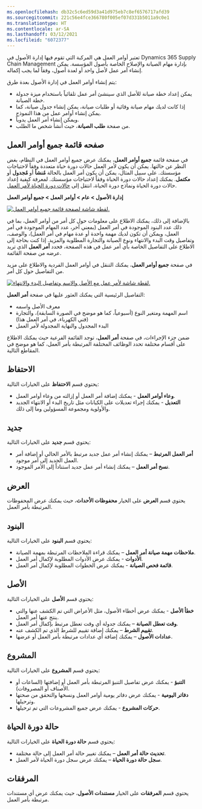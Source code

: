 ```yaml
---
ms.openlocfilehash: db32c5c6ed59d3a41d975eb7c8ef6576717afd39
ms.sourcegitcommit: 221c56e4fce366780f005ef07d331b5011a9c0e1
ms.translationtype: HT
ms.contentlocale: ar-SA
ms.lasthandoff: 03/12/2021
ms.locfileid: "6072377"
---
```

تعتبر أوامر العمل هي المركبة التي تقوم فيها إدارة الأصول في Dynamics 365 Supply Chain Management بإدارة مهام الصيانة والإصلاح الخاصة بأصول المؤسسة. يمكن إنشاء أمر عمل لأصل واحد أو لعدة أصول، وفقاً لما يجب إكماله. 

يتم إنشاء أوامر العمل في إدارة الأصول بعدة طرق:

- يمكن إعداد خطة صيانة للأصل الذي سينشئ أمر عمل تلقائياً باستخدام ميزة جدولة خطة الصيانة.
- إذا كانت لديك مهام صيانة وقائية أو طلبات صيانة، يمكن إنشاء جدول صيانة، كما يمكن إنشاء أوامر عمل من هذا النموذج.
- ويمكن إنشاء أمر العمل يدوياً.
- من صفحة **طلب الصيانة**، حيث أنشأ شخص ما الطلب.

## <a name="all-work-orders-list-page"></a>صفحه قائمة جميع أوامر العمل 
في صفحة قائمة **جميع أوامر العمل**، يمكنك عرض جميع أوامر العمل في النظام، بغض النظر عن حالتها. يمكن أن يكون لأمر العمل حالات دورة حياة متعددة وفقاً لاحتياجات مؤسستك. على سبيل المثال، يمكن أن يكون أمر العمل بالحالة **مُنشأ** أو **مُجدول** أو **مكتمل**. يمكنك إعداد حالات دورة الحياة وفقاً لاحتياجات مؤسستك. لمعرفة كيفية إعداد حالات دورة الحياة ونماذج دورة الحياة، انتقل إلى [حالات دورة الحياة لأمر العمل](https://docs.microsoft.com/dynamics365/supply-chain/asset-management/setup-for-work-orders/work-order-lifecycle-states/?azure-portal=true).

**إدارة الأصول > عام > أوامر العمل > جميع أوامر العمل**
 
[![لقطة شاشة لصفحة قائمة جميع أوامر العمل.](../media/all-work-orders-ss.png)](../media/all-work-orders-ss.png#lightbox)

بالإضافة إلى ذلك، يمكنك الاطلاع على معلومات حول كل أمر من أوامر العمل، بما في ذلك عدد البنود الموجودة في أمر العمل (بمعني آخر، عدد المهام الموجودة في أمر العمل، ويمكن أن تكون لديك مهمة واحدة أو عدة مهام في أمر العمل)، والوصف، وتفاصيل وقت البدء والانتهاء ونوع الصيانة والتجارة المطلوبة والمزيد. إذا كنت بحاجة إلى الاطلاع على التفاصيل الخاصة بأي أمر عمل في هذه الصفحة، فحدد **أمر العمل** الذي تريد عرضه من صفحة القائمة.  

في صفحة **جميع أوامر العمل**، يمكنك التنقل في أوامر العمل الفردية والاطلاع على مزيد من التفاصيل حول كل أمر.

[![لقطة شاشة لأمر عمل مع الأصل والاسم وتفاصيل البدء والانتهاء.](../media/work-orders-ssm.png)](../media/work-orders-ssm.png#lightbox)
 
التفاصيل الرئيسية التي يمكنك العثور عليها في صفحة **أمر العمل**:

- معرف الأصل واسمه
- اسم المهمة ومتغير النوع (أسبوعياً، كما هو موضح في الصورة السابقة)، والتجارة (فني الكهرباء، في أمر العمل هذا)
- البدء المجدول والنهاية المجدولة لأمر العمل

ضمن جزء الإجراءات، في صفحة **أمر العمل**، توجد القائمة الفرعية حيث يمكنك الاطلاع على أقسام مختلفة تحدد الوظائف المختلفة المرتبطة بأمر العمل، كما هو موضح في المقاطع التالية.

## <a name="maintain"></a>الاحتفاظ
يحتوي قسم **الاحتفاظ** على الخيارات التالية:

- **وعاء أوامر العمل** - يمكنك إضافة أمر العمل أو إزالته من وعاء أوامر العمل.
- **التعديل** - يمكنك إجراء تعديلات على الكيانات مثل تاريخ البدء أو الانتهاء الجديد والأولوية ومجموعة المسؤولين وما إلى ذلك.

## <a name="new"></a>جديد
يحتوي قسم **جديد** على الخيارات التالية:

- **أمر العمل المرتبط** – يمكنك إنشاء أمر عمل جديد مرتبط بالأمر الحالي أو إضافة أمر العمل الجديد إلى أمر موجود.
- **نسخ أمر العمل** – يمكنك إنشاء أمر عمل جديد استناداً إلى الأمر الموجود.

## <a name="view"></a>العرض
يحتوي قسم **العرض** على الخيار **محفوظات الأحداث**، حيث يمكنك عرض المحفوظات المرتبطة بأمر العمل.

## <a name="lines"></a>البنود
يحتوي قسم **البنود** على الخيارات التالية:

- **ملاحظات مهمة صيانة أمر العمل** – يمكنك قراءة الملاحظات المرتبطة بمهمة الصيانة.
- **الأدوات** - يمكنك عرض الأدوات المطلوبة لإكمال أمر العمل.
- **قائمة فحص الصيانة** - يمكنك عرض الخطوات المطلوبة لإكمال أمر العمل.

## <a name="asset"></a>الأصل
يحتوي قسم **الأصل** على الخيارات التالية:

- **خطأ الأصل** - يمكنك عرض أخطاء الأصول، مثل الأعراض التي تم الكشف عنها والتي ينتج عنها أمر العمل.
- **وقت تعطل الصيانة** – يمكنك جدولة أي وقت تعطل مرتبط بإكمال أمر العمل.
- **تقييم الشرط** – يمكنك إضافة تقييم للشرط الذي تم الكشف عنه.
- **عدادات الأصول** – يمكنك إضافة أي عدادات مرتبطة بأمر العمل أو عرضها.

## <a name="project"></a>المشروع
يحتوي قسم **المشروع** على الخيارات التالية:

- **التنبؤ** - يمكنك عرض تفاصيل التنبؤ المرتبطة بأمر العمل أو إضافتها (الساعات أو الأصناف أو المصروفات).
- **دفاتر اليومية** - يمكنك عرض دفاتر يومية أوامر العمل ونسخها والتحقق من صحتها وترحيلها.
- **حركات المشروع** - يمكنك عرض جميع المشروعات التي تم ترحيلها. 

## <a name="lifecycle-state"></a>حالة دورة الحياة
يحتوي قسم **حالة دورة الحياة** على الخيارات التالية:

- **تحديث حالة أمر العمل** – يمكنك تغيير حالة أمر العمل إلى حالة مختلفة.
- **سجل حالة دورة الحياة** – يمكنك عرض سجل دورة الحياة لأمر العمل.

## <a name="attachments"></a>المرفقات‬
يحتوي قسم **المرفقات** على الخيار **مستندات الأصول**، حيث يمكنك عرض أي مستندات مرتبطة بأمر العمل. 